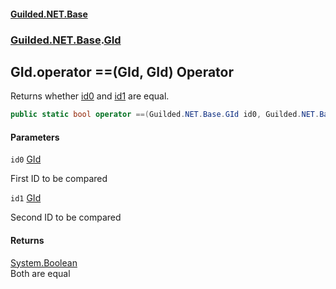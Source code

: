 
#### [Guilded.NET.Base](Guilded_NET_Base 'Guilded.NET.Base')
### [Guilded.NET.Base](Guilded_NET_Base#Guilded_NET_Base 'Guilded.NET.Base').[GId](GId 'Guilded.NET.Base.GId')
## GId.operator ==(GId, GId) Operator

Returns whether [id0](GId_operator(GId_GId)#Guilded_NET_Base_GId_op_Equality(Guilded_NET_Base_GId_Guilded_NET_Base_GId)_id0 'Guilded.NET.Base.GId.op_Equality(Guilded.NET.Base.GId, Guilded.NET.Base.GId).id0') and [id1](GId_operator(GId_GId)#Guilded_NET_Base_GId_op_Equality(Guilded_NET_Base_GId_Guilded_NET_Base_GId)_id1 'Guilded.NET.Base.GId.op_Equality(Guilded.NET.Base.GId, Guilded.NET.Base.GId).id1') are equal.
```csharp
public static bool operator ==(Guilded.NET.Base.GId id0, Guilded.NET.Base.GId id1);
```

#### Parameters

<a name='Guilded_NET_Base_GId_op_Equality(Guilded_NET_Base_GId_Guilded_NET_Base_GId)_id0'></a>
`id0` [GId](GId 'Guilded.NET.Base.GId')

First ID to be compared

<a name='Guilded_NET_Base_GId_op_Equality(Guilded_NET_Base_GId_Guilded_NET_Base_GId)_id1'></a>
`id1` [GId](GId 'Guilded.NET.Base.GId')

Second ID to be compared


#### Returns
[System.Boolean](https://docs.microsoft.com/en-us/dotnet/api/System.Boolean 'System.Boolean')  
Both are equal